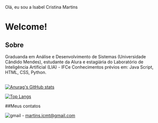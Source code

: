 Olá, eu sou a Isabel Cristina Martins
<h1>Welcome!</h1>

<h2> Sobre </h2>
Graduanda em Análise e Desenvolvimento de Sistemas (Universidade Cândido Mendes), estudante da Alura e estagiária do Laboratório de Inteligência Artificial (LIA) - IFCe
Conhecimentos prévios em: Java Script, HTML, CSS, Python.   
<br> </br>




[![Anurag's GitHub stats](https://github-readme-stats.vercel.app/api?username=IsaCristinaMartins&show_icons=true&theme=radical)](https://github.com/anuraghazra/github-readme-stats)

[![Top Langs](https://github-readme-stats.vercel.app/api/top-langs/?username=IsaCristinaMartins&layout=compact&theme=radical)](https://github.com/anuraghazra/github-readme-stats)


##Meus contatos


![gmail](https://img.shields.io/badge/Gmail-D14836?style=for-the-badge&logo=gmail&logoColor=white)  - martins.icmt@gmail.com


